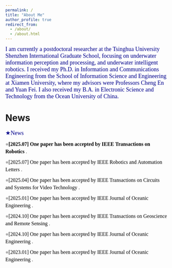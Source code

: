 ```yaml
---
permalink: /
title: "About Me"
author_profile: true
redirect_from: 
  - /about/
  - /about.html
---
```


<font face="Times New Roman" id="education" color=\#00008B size=4>I am currently a postdoctoral researcher at the Tsinghua University Shenzhen International Graduate School, focusing on underwater information perception and processing, and underwater intelligent robotics. I received my Ph.D. in Information and Communications Engineering from the School of Information Science and Engineering at Xiamen University, where my advisors were Professors Cheng En and Yuan Fei. I also received my B.A. in Electronic Science and Technology from the Ocean University of China. </font>


News
======
<font face="Times New Roman" id="education" color=\#00008B size=4> ★News </font> 

:star:**<font face="Times New Roman" color=black size=3>[2025.07] One paper has been accepted by IEEE Transactions on Robotics </font>**.

:star:<font face="Times New Roman" color=black size=3>[2025.07] One paper has been accepted by IEEE Robotics and Automation Letters </font>.

:star:<font face="Times New Roman" color=black size=3>[2025.04] One paper has been accepted by IEEE Transactions on Circuits and Systems for Video Technology </font>.

:star:<font face="Times New Roman" color=black size=3>[2025.01] One paper has been accepted by IEEE Journal of Oceanic Engineering </font>.

:star:<font face="Times New Roman" color=black size=3>[2024.10] One paper has been accepted by IEEE Transactions on Geoscience and Remote Sensing </font>.

:star:<font face="Times New Roman" color=black size=3>[2024.10] One paper has been accepted by IEEE Journal of Oceanic Engineering </font>.

:star:<font face="Times New Roman" color=black size=3>[2023.01] One paper has been accepted by IEEE Journal of Oceanic Engineering </font>.

